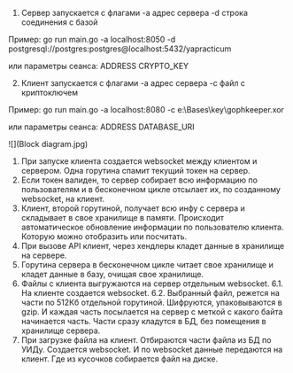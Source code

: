 1. Сервер запускается с флагами
-a адрес сервера
-d строка соединения с базой

Пример:
go run main.go -a localhost:8050 -d postgresql://postgres:postgres@localhost:5432/yapracticum

или параметры сеанса:
ADDRESS
CRYPTO_KEY

2. Клиент запускается с флагами
-a адрес сервера
-c файл с криптоключем

Пример:
go run main.go -a localhost:8080 -c e:\Bases\key\gophkeeper.xor

или параметры сеанса:
ADDRESS
DATABASE_URI



![](Block diagram.jpg)

1.	При запуске клиента создается websocket между клиентом и сервером. Одна горутина спамит текущий токен на сервер.
2.	Если токен валиден, то сервер собирает всю информацию по пользователям и в бесконечном цикле отсылает их, по
    созданному websocket, на клиент.
3.	Клиент, второй горутиной, получает всю инфу с сервера и складывает в свое хранилище в памяти.
    Происходит автоматическое обновление информации по пользователю клиента. Которую можно отобразить или посчитать.
4.	При вызове API клиент, через хендлеры кладет данные в хранилище на сервере.
5.	Горутина сервера в бесконечном цикле читает свое хранилище и кладет данные в базу, очищая свое хранилище.
6.	Файлы с клиента выгружаются на сервер отдельным websocket.
6.1.	На клиенте создается websocket.
6.2.	Выбранный файл, режется на части по 512Кб отдельной горутиной. Шифруются, упаковываются в gzip.
        И каждая часть посылается на сервер с меткой с какого байта начинается часть.
           Части сразу кладутся в БД, без помещения в хранилище сервера.
7.	При загрузке файла на клиент. Отбираются части файла из БД по УИДу. Создается websocket.
    И по websocket данные передаются на клиент. Где из кусочков собирается файл на диске.
